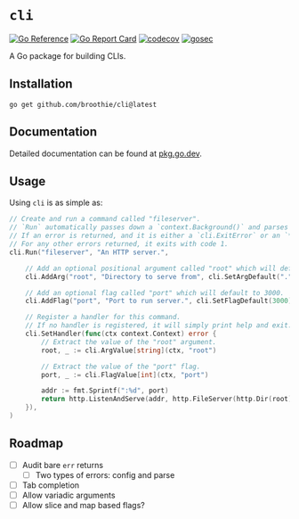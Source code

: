 # `cli`

[![Go Reference](https://pkg.go.dev/badge/github.com/broothie/cli.svg)](https://pkg.go.dev/github.com/broothie/cli)
[![Go Report Card](https://goreportcard.com/badge/github.com/broothie/cli)](https://goreportcard.com/report/github.com/broothie/cli)
[![codecov](https://codecov.io/gh/broothie/cli/graph/badge.svg?token=GdWFdveewo)](https://codecov.io/gh/broothie/cli)
[![gosec](https://github.com/broothie/cli/actions/workflows/gosec.yml/badge.svg)](https://github.com/broothie/cli/actions/workflows/gosec.yml)

A Go package for building CLIs.

## Installation

```shell
go get github.com/broothie/cli@latest
```

## Documentation

Detailed documentation can be found at [pkg.go.dev](https://pkg.go.dev/github.com/broothie/cli).

## Usage

Using `cli` is as simple as:

```go
// Create and run a command called "fileserver".
// `Run` automatically passes down a `context.Background()` and parses `os.Args[1:]`.
// If an error is returned, and it is either a `cli.ExitError` or an `*exec.ExitError`, the error's exit code will be used.
// For any other errors returned, it exits with code 1.
cli.Run("fileserver", "An HTTP server.",

	// Add an optional positional argument called "root" which will default to ".".
	cli.AddArg("root", "Directory to serve from", cli.SetArgDefault(".")),

	// Add an optional flag called "port" which will default to 3000.
	cli.AddFlag("port", "Port to run server.", cli.SetFlagDefault(3000)),

	// Register a handler for this command.
	// If no handler is registered, it will simply print help and exit.
	cli.SetHandler(func(ctx context.Context) error {
		// Extract the value of the "root" argument.
		root, _ := cli.ArgValue[string](ctx, "root")

		// Extract the value of the "port" flag.
		port, _ := cli.FlagValue[int](ctx, "port")

		addr := fmt.Sprintf(":%d", port)
		return http.ListenAndServe(addr, http.FileServer(http.Dir(root)))
	}),
)

```

## Roadmap

- [ ] Audit bare `err` returns
  - [ ] Two types of errors: config and parse
- [ ] Tab completion
- [ ] Allow variadic arguments
- [ ] Allow slice and map based flags?
